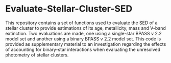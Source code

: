# Evaluate-Stellar-Cluster-SED
This repository contains a set of functions used to evaluate the SED of a stellar cluster to provide estimations of its age, metallicity, mass and V-band extinction. Two evaluations are made, one using a single-star BPASS v 2.2 model set and another using a binary BPASS v 2.2 model set. This code is provided as supplementary material to an investigation regarding the effects of accounting for binary-star interactions when evaluating the unresolved photometry of stellar clusters.
